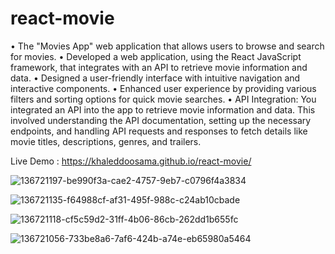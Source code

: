 # react-movie

• The "Movies App" web application that allows users to browse and search for movies.
• Developed a web application, using the React JavaScript framework, that integrates with an API to retrieve movie information and data.
• Designed a user-friendly interface with intuitive navigation and interactive components.
• Enhanced user experience by providing various filters and sorting options for quick movie searches.
• API Integration: You integrated an API into the app to retrieve movie information and data. This involved understanding the API documentation, setting up the necessary endpoints, and handling API requests and responses to fetch details like movie titles, descriptions, genres, and trailers.

Live Demo : https://khaleddoosama.github.io/react-movie/

![136721197-be990f3a-cae2-4757-9eb7-c0796f4a3834](https://user-images.githubusercontent.com/77926146/194106794-a1cf955b-78cf-4b20-8897-5e199dcafca6.png)

![136721135-f64988cf-af31-495f-988c-c24ab10cbade](https://user-images.githubusercontent.com/77926146/194106951-9fdaac7c-d985-4bef-b0f9-fd7d345b5f9f.png)

![136721118-cf5c59d2-31ff-4b06-86cb-262dd1b655fc](https://user-images.githubusercontent.com/77926146/194107123-838d2a33-4a56-41ef-bcd1-cce9b90db125.png)

![136721056-733be8a6-7af6-424b-a74e-eb65980a5464](https://user-images.githubusercontent.com/77926146/194107199-ba710f25-f35c-46f4-a31d-cf5b68739377.png)
